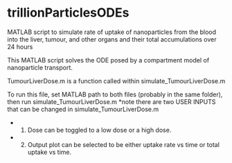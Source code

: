 # trillionParticlesODEs
MATLAB script to simulate rate of uptake of nanoparticles from the blood into the liver, tumour, and other organs and their total accumulations over 24 hours

This MATLAB script solves the ODE posed by a compartment model of nanoparticle transport.

TumourLiverDose.m is a function called within simulate_TumourLiverDose.m

To run this file, set MATLAB path to both files (probably in the same folder), then run simulate_TumourLiverDose.m
*note there are two USER INPUTS that can be changed in simulate_TumourLiverDose.m
* 1. Dose can be toggled to a low dose or a high dose.
* 2. Output plot can be selected to be either uptake rate vs time or total uptake vs time.
